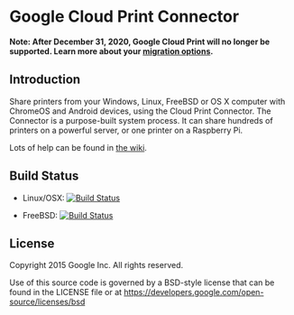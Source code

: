 # Google Cloud Print Connector

**Note: After December 31, 2020, Google Cloud Print will no longer be supported. Learn more about your [migration options](https://support.google.com/chrome/?p=cloudprint).**

## Introduction
Share printers from your Windows, Linux, FreeBSD or OS X computer with ChromeOS and Android devices, using the Cloud Print Connector. The Connector is a purpose-built system process. It can share hundreds of printers on a powerful server, or one printer on a Raspberry Pi.

Lots of help can be found in [the wiki](https://github.com/ucodgo/cloud-print-connector/wiki).

## Build Status
* Linux/OSX: [![Build Status](https://travis-ci.org/google/cloud-print-connector.svg?branch=master)](https://travis-ci.org/google/cloud-print-connector)

* FreeBSD: [![Build Status](http://jenkins.mouf.net/job/cloud-print-connector/badge/icon)](http://jenkins.mouf.net/job/cloud-print-connector/)

## License
Copyright 2015 Google Inc. All rights reserved.

Use of this source code is governed by a BSD-style
license that can be found in the LICENSE file or at
https://developers.google.com/open-source/licenses/bsd
